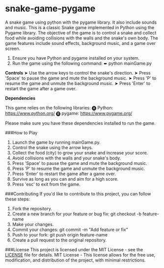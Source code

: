 # snake-game-pygame
A snake game using python with the pygame library. It also include sounds and music.
This is a classic Snake game implemented in Python using the Pygame library. The objective of the game is to control a snake and collect food while avoiding collisions with the walls and the snake's own body. The game features include sound effects, background music, and a game over screen.

1. Ensure you have Python and pygame installed on your system.
2. Run the game using the following command:
  ➨ python mainGame.py

**Controls**
➤ Use the arrow keys to control the snake's direction.
➤ Press 'Space' to pause the game and mute the background music.
➤ Press 'P' to resume the game and unmute the background music.
➤ Press 'Enter' to restart the game after a game over.

**Dependencies**

This game relies on the following libraries:
🅐 Python: https://www.python.org/
🅑 pygame: https://www.pygame.org/

 Please make sure you have these dependencies installed to run the game.

###How to Play
1. Launch the game by running mainGame.py.
2. Control the snake using the arrow keys.
3. Collect the food (city) to grow your snake and increase your score.
4. Avoid collisions with the walls and your snake's body.
5. Press 'Space' to pause the game and mute the background music.
6. Press 'P' to resume the game and unmute the background music.
7. Press 'Enter' to restart the game after a game over.
8. Survive as long as you can and aim for a high score.
9. Press 'esc' to exit from the game.

###Contributing
If you'd like to contribute to this project, you can follow these steps:

1. Fork the repository.
2. Create a new branch for your feature or bug fix: git checkout -b feature-name
3. Make your changes.
4. Commit your changes: git commit -m "Add feature or fix"
5. Push to your fork: git push origin feature-name
7. Create a pull request to the original repository.

###License
This project is licensed under the MIT License - see the [LICENSE](LICENSE) file for details.
MIT License - This license allows for the free use, modification, and distribution of the project, with minimal restrictions.

